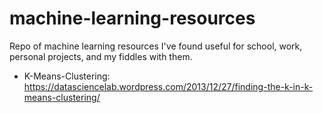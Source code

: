 # machine-learning-resources
Repo of machine learning resources I've found useful for school, work, personal projects, and my fiddles with them.

* K-Means-Clustering: https://datasciencelab.wordpress.com/2013/12/27/finding-the-k-in-k-means-clustering/
